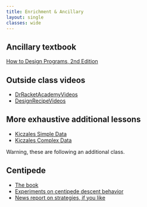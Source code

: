 ```yaml
---
title: Enrichment & Ancillary
layout: single
classes: wide
---
```


## Ancillary textbook 

[How to Design Programs, 2nd Edition](https://htdp.org/2022-8-7/Book/index.html)

## Outside class videos

- [DrRacketAcademyVideos](https://www.youtube.com/@DrRacketAcademy/videos)
- [DesignRecipeVideos](https://www.youtube.com/@designrecipe/videos)
<!-- - [HtDP and PLAI](https://www.youtube.com/playlist?list=PLbdXd8eufjyVCEoQQIXISmFbUZHp3-RQ-) -->

## More exhaustive additional lessons
- [Kiczales Simple Data](https://www.edx.org/course/how-to-code-simple-data)
- [Kiczales Complex Data](https://www.edx.org/course/how-to-code-complex-data)

Warning, these are following an additional class.

## Centipede
- [The book](http://www.digitpress.com/library/books/book_vmg_centipede.pdf)
- [Experiments on centipede descent behavior](https://www.retrogamedeconstructionzone.com/2020/11/the-descent-of-centipede-part-1.html)
- [News report on strategies, if you like](https://youtu.be/G_eGHDJ9igA?t=196)
